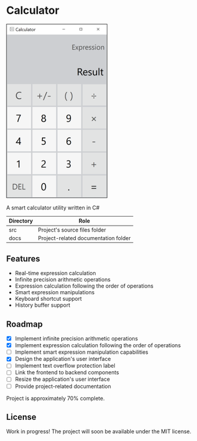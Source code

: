 # Calculator

<img width = 269 height = 463 src = "docs/Images/CalculatorScreenshot.png"></img>

A smart calculator utility written in C#

Directory | Role
----------|-----
src       | Project's source files folder
docs      | Project-related documentation folder

## Features

* Real-time expression calculation
* Infinite precision arithmetic operations
* Expression calculation following the order of operations
* Smart expression manipulations
* Keyboard shortcut support
* History buffer support

## Roadmap

- [X] Implement infinite precision arithmetic operations
- [X] Implement expression calculation following the order of operations
- [ ] Implement smart expression manipulation capabilities
- [X] Design the application's user interface
- [ ] Implement text overflow protection label
- [ ] Link the frontend to backend components
- [ ] Resize the application's user interface
- [ ] Provide project-related documentation

Project is approximately 70% complete.

## License

Work in progress! The project will soon be available under the MIT license.
